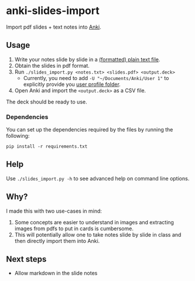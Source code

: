 # anki-slides-import

Import pdf slides + text notes into [Anki](http://ankisrs.net/).

## Usage

 1. Write your notes slide by slide in a [(formatted) plain text file](https://github.com/musically-ut/anki-slides-import/blob/master/test/example_notes.txt). 
 2. Obtain the slides in pdf format.
 3. Run `./slides_import.py <notes.txt> <slides.pdf> <output.deck>`
     - Currently, you need to add `-U "~/Documents/Anki/User 1"` to explicitly provide you [user profile folder](http://ankisrs.net/docs/manual.html#file-locations).
 4. Open Anki and import the `<output.deck>` as a CSV file.

The deck should be ready to use.

### Dependencies 

You can set up the dependencies required by the files by running the following:

    pip install -r requirements.txt

## Help

Use `./slides_import.py -h` to see advanced help on command line options.

## Why?

I made this with two use-cases in mind:

 1. Some concepts are easier to understand in images and extracting images from pdfs to put in cards is cumbersome.
 2. This will potentially allow one to take notes slide by slide in class and then directly import them into Anki.


## Next steps

 - Allow markdown in the slide notes

